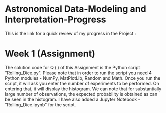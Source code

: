 # Astronomical Data-Modeling and Interpretation-Progress
This is the link for a quick review of my progress in the Project : 
# Week 1 (Assignment)
The solution code for Q (i) of this Assignment is the Python script "Rolling_Dice.py". Please note that in order to run the script you need 4 Python modules - NumPy, MatPlotLib, Random and Math. Once you run the script, it will ask you enter the number of experiments to be performed. On entering that, it will display the histogram. We can note that for substantially large number of observations, the expected probability is obtained as can be seen in the histogram. I have also added a Jupyter Notebook - "Rolling_Dice.ipynb" for the script.
